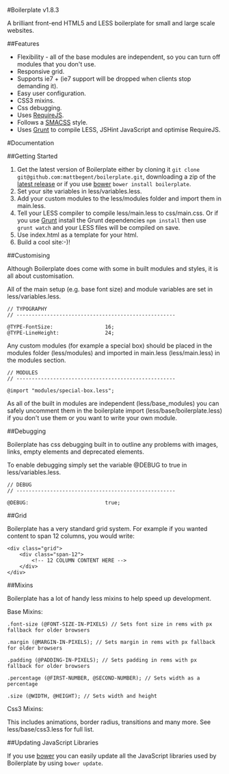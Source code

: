 #Boilerplate v1.8.3

A brilliant front-end HTML5 and LESS boilerplate for small and large scale websites.

##Features

* Flexibility - all of the base modules are independent, so you can turn off modules that you don't use.
* Responsive grid.
* Supports ie7 + (ie7 support will be dropped when clients stop demanding it).
* Easy user configuration.
* CSS3 mixins.
* Css debugging.
* Uses [RequireJS](http://requirejs.org/).
* Follows a [SMACSS](http://smacss.com/) style.
* Uses [Grunt](http://gruntjs.com/) to compile LESS, JSHint JavaScript and optimise RequireJS.

#Documentation

##Getting Started

1. Get the latest version of Boilerplate either by cloning it `git clone git@github.com:mattbegent/boilerplate.git`, downloading a zip of the [latest release](https://github.com/mattbegent/boilerplate/archive/master.zip) or if you use [bower](https://github.com/twitter/bower) `bower install boilerplate`.
2. Set your site variables in less/variables.less.
3. Add your custom modules to the less/modules folder and import them in main.less.
4. Tell your LESS compiler to compile less/main.less to css/main.css. Or if you use [Grunt](http://gruntjs.com/) install the Grunt dependencies `npm install` then use `grunt watch` and your LESS files will be compiled on save.
5. Use index.html as a template for your html.
6. Build a cool site:-)!

##Customising

Although Boilerplate does come with some in built modules and styles, it is all about customisation.

All of the main setup (e.g. base font size) and module variables are set in less/variables.less.

	// TYPOGRAPHY
	// ----------------------------------------------------

	@TYPE-FontSize: 				16;
	@TYPE-LineHeight: 				24;

Any custom modules (for example a special box) should be placed in the modules folder (less/modules) and imported in main.less (less/main.less) in the modules section. 

	// MODULES
	// ----------------------------------------------------

	@import "modules/special-box.less";

As all of the built in modules are independent (less/base_modules) you can safely uncomment them in the boilerplate import (less/base/boilerplate.less) if you don't use them or you want to write your own module.

##Debugging

Boilerplate has css debugging built in to outline any problems with images, links, empty elements and deprecated elements.

To enable debugging simply set the variable @DEBUG to true in less/variables.less.

	// DEBUG
	// ----------------------------------------------------

	@DEBUG:							true;

##Grid

Boilerplate has a very standard grid system. For example if you wanted content to span 12 columns, you would write:

	<div class="grid">
		<div class="span-12">
			<!-- 12 COLUMN CONTENT HERE -->
		</div>
	</div>

##Mixins

Boilerplate has a lot of handy less mixins to help speed up development. 

Base Mixins:

	.font-size (@FONT-SIZE-IN-PIXELS) // Sets font size in rems with px fallback for older browsers

	.margin (@MARGIN-IN-PIXELS); // Sets margin in rems with px fallback for older browsers

	.padding (@PADDING-IN-PIXELS); // Sets padding in rems with px fallback for older browsers

	.percentage (@FIRST-NUMBER, @SECOND-NUMBER); // Sets width as a percentage

	.size (@WIDTH, @HEIGHT); // Sets width and height

Css3 Mixins:

This includes animations, border radius, transitions and many more. See less/base/css3.less for full list.

##Updating JavaScript Libraries

If you use [bower](https://github.com/twitter/bower) you can easily update all the JavaScript libraries used by Boilerplate by using `bower update`.